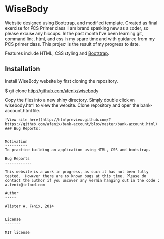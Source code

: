 WiseBody
========

Website designed using Bootstrap, and modified template.  Created as final exercise for PCS Primer class.  I am brand spanking new as a coder, so please excuse any hiccups.  In the past month I've been learning git, command line, html, and css in my spare time and with guidance from my PCS primer class.  This project is the result of my progress to date.

Features include HTML, CSS styling and [Bootstrap](http://getbootstrap.com/).

Installation
----------

Install WiseBody website by first cloning the repository.  

$ git clone http://github.com/afenix/wisebody

Copy the files into a new shiny directory.  Simply double click on wisebody.html to view the website. 
Clone repository and open the bank-account.html file.
```
[View site here](http://htmlpreview.github.com/?https://github.com/afenix/bank-account/blob/master/bank-account.html)
### Bug Reports:


Motivation 
----------
To practice building an application using HTML, CSS and bootstrap.

Bug Reports
------------

This website is a work in progress, as such it has not been fully tested.  However there are no known bugs at this time. Please do contact the author if you uncover any vermin hanging out in the code : a.fenix@icloud.com

Author
-----

Alister A. Fenix, 2014


License
-------

MIT license

